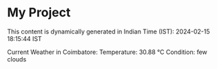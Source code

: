 # My Project

This content is dynamically generated in Indian Time (IST): 2024-02-15 18:15:44 IST


Current Weather in Coimbatore:
Temperature: 30.88 °C
Condition: few clouds

